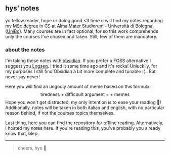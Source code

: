 ## **hys' notes**

yo fellow reader, hope ur doing good <3
here u will find my notes regarding my MSc degree in CS at Alma Mater Studiorum - Università di Bologna ([UniBo](https://www.unibo.it/it)).  Many courses are in fact optional, for so this work comprehends only the courses I've chosen and taken. Still, few of them are mandatory.

### **about the notes**

I'm taking these notes with [obsidian](https://obsidian.md/). If you prefer a FOSS alternative I suggest you [Logseq](https://logseq.com/). I tried it some time ago and it's rocks! Unluckily, for my purposes I still find Obsidian a bit more complete and tunable :( . But never say never!

Here you will find an ungodly amount of meme based on this formula:
$$
\text{tiredness + difficoult argument = + memes}
$$
Hope you won't get distracted, my only intention is to ease your reading 🫢! Additionally, notes will be taken in both italian and english, with no particular reason behind, if not the courses topics themselves.

Last thing, here you can find the repository for offline reading. Alternatively, I hosted my notes here. If you're reading this, you've probably you already know that, blep.

---

> cheers, hys 🫶